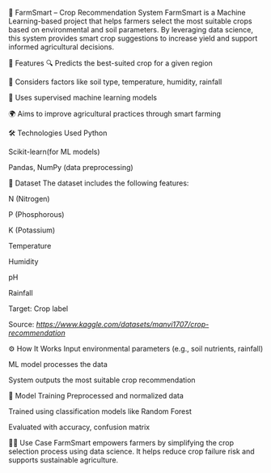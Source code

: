 🌾 FarmSmart – Crop Recommendation System
FarmSmart is a Machine Learning-based project that helps farmers select the most suitable crops based on environmental and soil parameters. By leveraging data science, this system provides smart crop suggestions to increase yield and support informed agricultural decisions.

🚀 Features
🔍 Predicts the best-suited crop for a given region

🌱 Considers factors like soil type, temperature, humidity, rainfall

🧠 Uses supervised machine learning models

🌍 Aims to improve agricultural practices through smart farming

🛠️ Technologies Used
Python

Scikit-learn(for ML models)

Pandas, NumPy (data preprocessing)

📂 Dataset
The dataset includes the following features:

N (Nitrogen)

P (Phosphorous)

K (Potassium)

Temperature

Humidity

pH

Rainfall

Target: Crop label

Source: *https://www.kaggle.com/datasets/manvi1707/crop-recommendation*

⚙️ How It Works
Input environmental parameters (e.g., soil nutrients, rainfall)

ML model processes the data

System outputs the most suitable crop recommendation

🧪 Model Training
Preprocessed and normalized data

Trained using classification models like Random Forest

Evaluated with accuracy, confusion matrix

👨‍🌾 Use Case
FarmSmart empowers farmers by simplifying the crop selection process using data science. It helps reduce crop failure risk and supports sustainable agriculture.
